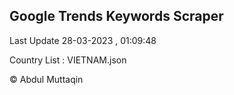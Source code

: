 

## Google Trends Keywords Scraper 
 
Last Update 28-03-2023 , 01:09:48

Country List :
VIETNAM.json



© Abdul Muttaqin 
